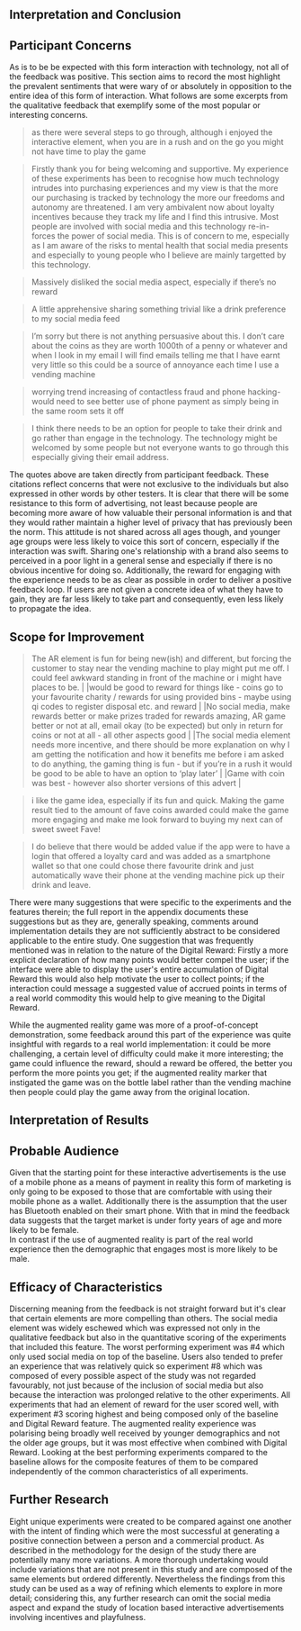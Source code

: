 <section>

# Interpretation and Conclusion

## Participant Concerns

As is to be be expected with this form interaction with technology, not all of the feedback was positive. 
This section aims to record the most highlight the prevalent sentiments that were wary of or absolutely in opposition to the entire idea of this form of interaction.
What follows are some excerpts from the qualitative feedback that exemplify some of the most popular or interesting concerns.

> as there were several steps to go through, although i enjoyed the interactive element, when you are in a rush and on the go you might not have time to play the game

> Firstly thank you for being welcoming and supportive. My experience of these experiments has been to recognise how much technology intrudes into purchasing experiences and my view is that the more our purchasing is tracked by technology the more our freedoms and autonomy are threatened. 
I am very ambivalent now about loyalty incentives because they track my life and I find this intrusive. Most people are involved with social media and this technology re-in-forces the power of social media. This is of concern to me, especially as I am aware of the risks to mental health that social media presents and especially to young people who I believe are mainly targetted by this technology.

> Massively disliked the social media aspect, especially if there’s no reward

> A little apprehensive sharing something trivial like a drink preference to my social media feed

> I’m sorry but there is not anything persuasive about this. 
I don’t care about the coins as they are worth 1000th of a penny or whatever and when I look in my email I will find emails telling me that I have earnt very little so this could be a source of annoyance each time I use a vending machine

> worrying trend increasing of contactless fraud and phone hacking- would need to see better use of phone payment as simply being in the same room sets it off

> I think there needs to be an option for people to take their drink and go rather than engage in the technology. 
The technology might be welcomed by some people but not everyone wants to go through this especially giving their email address.

The quotes above are taken directly from participant feedback. These citations reflect concerns that were not exclusive to the individuals but also expressed in other words by other testers.
It is clear that there will be some resistance to this form of advertising, not least because people are becoming more aware of how valuable their personal information is and that they would rather maintain a higher level of privacy that has previously been the norm.
This attitude is not shared across all ages though, and younger age groups were less likely to voice this sort of concern, especially if the interaction was swift.
Sharing one's relationship with a brand also seems to perceived in a poor light in a general sense and especially if there is no obvious incentive for doing so.
Additionally, the reward for engaging with the experience needs to be as clear as possible in order to deliver a positive feedback loop. 
If users are not given a concrete idea of what they have to gain, they are far less likely to take part and consequently, even less likely to propagate the idea.

## Scope for Improvement

> The AR element is fun for being new(ish) and different, but forcing the customer to stay near the vending machine to play might put me off. I could feel awkward standing in front of the machine or i might have places to be. | |would be good to reward for things like - coins go to your favourite charity / rewards for using provided bins - maybe using qi codes to register disposal etc. and reward | |No social media, make rewards better or make prizes traded for rewards amazing, AR game better or not at all, email okay (to be expected) but only in return for coins or not at all - all other aspects good | |The social media element needs more incentive, and there should be more explanation on why I am getting the notification and how it benefits me before i am asked to do anything, the gaming thing is fun - but if you’re in a rush it would be good to be able to have an option to ‘play later’ | |Game with coin was best - however also shorter versions of this advert |

> i like the game idea, especially if its fun and quick. Making the game result tied to the amount of fave coins awarded could make the game more engaging and make me look forward to buying my next can of sweet sweet Fave!

> I do believe that there would be added value if the app were to have a login that offered a loyalty card and was added as a smartphone wallet so that one could chose there favourite drink and just automatically wave their phone at the vending machine pick up their drink and leave.

There were many suggestions that were specific to the experiments and the features therein; 
the full report in the appendix documents these suggestions but as they are, generally speaking, comments around implementation details they are not sufficiently abstract to be considered applicable to the entire study.
One suggestion that was frequently mentioned was in relation to the nature of the Digital Reward:
Firstly a more explicit declaration of how many points would better compel the user;
if the interface were able to display the user's entire accumulation of Digital Reward this would also help motivate the user to collect points;
if the interaction could message a suggested value of accrued points in terms of a real world commodity this would help to give meaning to the Digital Reward.

While the augmented reality game was more of a proof-of-concept demonstration, some feedback around this part of the experience was quite insightful with regards to a real world implementation:
it could be more challenging, a certain level of difficulty could make it more interesting;
the game could influence the reward, should a reward be offered, the better you perform the more points you get;
if the augmented reality marker that instigated the game was on the bottle label rather than the vending machine then people could play the game away from the original location.

## Interpretation of Results

## Probable Audience

Given that the starting point for these interactive advertisements is the use of a mobile phone as a means of payment in reality this form of marketing is only going to be exposed to those that are comfortable with using their mobile phone as a wallet. 
Additionally there is the assumption that the user has Bluetooth enabled on their smart phone. 
With that in mind the feedback data suggests that the target market is under forty years of age and more likely to be female.  
In contrast if the use of augmented reality is part of the real world experience then the demographic that engages most is more likely to be male. 

## Efficacy of Characteristics

Discerning meaning from the feedback is not straight forward but it's clear that certain elements are more compelling than others. 
The social media element was widely eschewed which was expressed not only in the qualitative feedback but also in the quantitative scoring of the experiments that included this feature.
The worst performing experiment was #4 which only used social media on top of the baseline.
Users also tended to prefer an experience that was relatively quick so experiment #8 which was composed of every possible aspect of the study was not regarded favourably, not just because of the inclusion of social media but also because the interaction was prolonged relative to the other experiments.
All experiments that had an element of reward for the user scored well, with experiment #3 scoring highest and being composed only of the baseline and Digital Reward feature. 
The augmented reality experience was polarising being broadly well received by younger demographics and not the older age groups, but it was most effective when combined with Digital Reward.
Looking at the best performing experiments compared to the baseline allows for the composite features of them to be compared independently of the common characteristics of all experiments. 

## Further Research

Eight unique experiments were created to be compared against one another with the intent of finding which were the most successful at generating a positive connection between a person and a commercial product. 
As described in the methodology for the design of the study there are potentially many more variations. 
A more thorough undertaking would include variations that are not present in this study and are composed of the same elements but ordered differently. 
Nevertheless the findings from this study can be used as a way of refining which elements to explore in more detail; 
considering this, any further research can omit the social media aspect and expand the study of location based interactive advertisements involving incentives and playfulness. 

</section>
